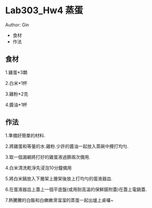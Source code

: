 # Lab303_Hw4 蒸蛋

 Author: Gin

- 食材
- 作法

## 食材

1.雞蛋*3顆

2.白米*1杯

3.雞粉*2克

4.醬油*1杯

## 作法

1.準備好簡單的材料.

2.將雞蛋和等量的水.雞粉.少許的醬油一起放入蒸碗中攪打均勻.

3.取一個漏網將打好的雞蛋液過篩兩次備用.

4.白米清洗乾淨先浸泡10分鐘備用

5.將白米鍋放入下層架上層架後放上打均勻的蛋液器皿.

6.在蛋液器皿上蓋上一個平底盤(或用耐高溫的保鮮膜附蓋)在蓋上電鍋蓋.

7.熱騰騰的白飯和白嫩嫩滑溜溜的蒸蛋一起出爐上桌囉~
